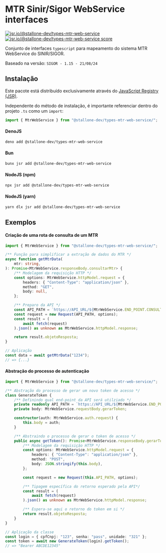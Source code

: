 # MTR Sinir/Sigor WebService interfaces

[![jsr.io/@stallone-dev/types-mtr-web-service](https://jsr.io/badges/@stallone-dev/types-mtr-web-service)](https://jsr.io/@stallone-dev/types-mtr-web-service)
[![jsr.io/@stallone-dev/types-mtr-web-service score](https://jsr.io/badges/@stallone-dev/types-mtr-web-service/score)](https://jsr.io/@stallone-dev/types-mtr-web-service)

Conjunto de interfaces `typescript` para mapeamento do sistema MTR WebService do SINIR/SIGOR.

Baseado na versão: `SIGOR - 1.15 - 21/08/24`

## Instalação

Este pacote está distribuído exclusivamente através do [JavaScript Registry (JSR)](https://jsr.io/@stallone-dev/types-mtr-web-service/).

Independente do método de instalação, é importante referenciar dentro do projeto `.ts` como um `import`:

```ts
import { MtrWebService } from "@stallone-dev/types-mtr-web-service/";
```

#### DenoJS

```bash
deno add @stallone-dev/types-mtr-web-service
```

#### Bun

```bash
bunx jsr add @stallone-dev/types-mtr-web-service
```

#### NodeJS (npm)

```bash
npx jsr add @stallone-dev/types-mtr-web-service
```

#### NodeJS (yarn)

```bash
yarn dlx jsr add @stallone-dev/types-mtr-web-service
```

## Exemplos

#### Criação de uma rota de consulta de um MTR

```ts
import { MtrWebService } from "@stallone-dev/types-mtr-web-service/";

/** Função para simplificar a extração de dados do MTR */
async function getMtrData(
    mtr: string,
): Promise<MtrWebService.responseBody.consultarMtr> {
    /** Modelagem da requisição HTTP */
    const options: MtrWebService.httpModel.request = {
        headers: { "Content-Type": "application/json" },
        method: "GET",
        body: null,
    };

    /** Preparo da API */
    const API_PATH = `https://API_URL/${MtrWebService.END_POINT.CONSULTAR_MTR}/${mtr}`;
    const request = new Request(API_PATH, options);
    const result = (
        await fetch(request)
    ).json() as unknown as MtrWebService.httpModel.response;

    return result.objetoResposta;
}

// Aplicação
const data = await getMtrData("1234");
// => {...}
```

#### Abstração do processo de autenticação

```ts
import { MtrWebService } from "@stallone-dev/types-mtr-web-service/";

/** Abstração do processo de gerar um novo token de acesso */
class GenerateToken {
    /** Definindo qual end-point da API será utilziado */
    private readonly API_PATH = `https://API_URL/${MtrWebService.END_POINT.GERAR_TOKEN}`;
    private body: MtrWebService.requestBody.gerarToken;

    constructor(auth: MtrWebService.auth.request) {
        this.body = auth;
    }

    /** Abstraindo o processo de gerar o token de acesso */
    public async getToken(): Promise<MtrWebService.responseBody.gerarToken> {
        /** Modelagem da requisição HTTP */
        const options: MtrWebService.httpModel.request = {
            headers: { "Content-Type": "application/json" },
            method: "POST",
            body: JSON.stringify(this.body),
        };

        const request = new Request(this.API_PATH, options);

        /** Tipagem específica do retorno esperado pela API*/
        const result = (
            await fetch(request)
        ).json() as unknown as MtrWebService.httpModel.response;

        /** Espera-se aqui o retorno do token em si */
        return result.objetoResposta;
    }
}

// Aplicação da classe
const login = { cpfCnpj: "123", senha: "pass", unidade: "321" };
const token = await new GenerateToken(login).getToken();
// => "Bearer ABCDE12345"
```
